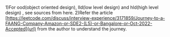 1)For ood(object oriented design), lld(low level design) and hld(high level design) , see sources from here.
2)Refer the article [https://leetcode.com/discuss/interview-experience/3171859/Journey-to-a-FAANG-Company-Amazon-or-SDE2-(L5)-or-Bangalore-or-Oct-2022-Accepted](url) from the author to understand the journey.

